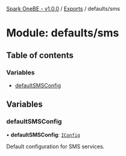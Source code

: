[Spark OneBE - v1.0.0](../README.md) / [Exports](../modules.md) / defaults/sms

# Module: defaults/sms

## Table of contents

### Variables

- [defaultSMSConfig](defaults_sms.md#defaultsmsconfig)

## Variables

### defaultSMSConfig

• **defaultSMSConfig**: [`IConfig`](../interfaces/System_IConfig.IConfig.md)

Default configuration for SMS services.
